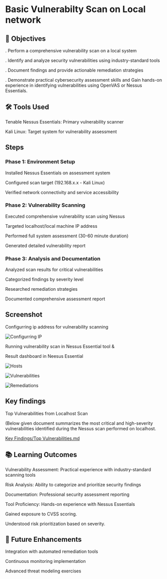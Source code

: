 # Basic Vulnerabilty Scan on Local network

## 🎯 Objectives

 . Perform a comprehensive vulnerability scan on a local system
 
 . Identify and analyze security vulnerabilities using industry-standard tools
 
 . Document findings and provide actionable remediation strategies
 
 . Demonstrate practical cybersecurity assessment skills and Gain hands-on experience in identifying vulnerabilities using OpenVAS or Nessus Essentials.

## 🛠️ Tools Used

Tenable Nessus Essentials: Primary vulnerability scanner

Kali Linux: Target system for vulnerability assessment

## Steps

### Phase 1: Environment Setup

Installed Nessus Essentials on assessment system

Configured scan target (192.168.x.x - Kali Linux)

Verified network connectivity and service accessibility


### Phase 2: Vulnerability Scanning

Executed comprehensive vulnerability scan using Nessus

Targeted localhost/local machine IP address

Performed full system assessment (30-60 minute duration)

Generated detailed vulnerability report


### Phase 3: Analysis and Documentation

Analyzed scan results for critical vulnerabilities

Categorized findings by severity level

Researched remediation strategies

Documented comprehensive assessment report

## Screenshot

Configurring ip address for vulnerability scanning

![Configurring IP](https://github.com/user-attachments/assets/f18116e0-018d-4ec7-aef9-b9be6c87f718)


Running vulnerability scan in Nessus Essential tool &

Result dashboard in Neesus Essential


![Hosts](https://github.com/user-attachments/assets/bfc1a907-b177-4d2d-b52a-736d5e5c4c7f)

![Vulnerabilities](https://github.com/user-attachments/assets/733f6897-1cc2-4e3e-965e-ea7f5bd58475)

![Remediations](https://github.com/user-attachments/assets/880a8613-44a2-4cc1-bf53-1e6bd7b3b393)

## Key findings

Top Vulnerabilities from Localhost Scan

(Below given document summarizes the most critical and high-severity vulnerabilities identified during the Nessus scan performed on localhost.

[Key Findings/Top Vulnerabilities.md](url)

## 📚 Learning Outcomes

Vulnerability Assessment: Practical experience with industry-standard scanning tools

Risk Analysis: Ability to categorize and prioritize security findings

Documentation: Professional security assessment reporting

Tool Proficiency: Hands-on experience with Nessus Essentials

Gained exposure to CVSS scoring.

Understood risk prioritization based on severity.

## 🚀 Future Enhancements

Integration with automated remediation tools

Continuous monitoring implementation

Advanced threat modeling exercises
